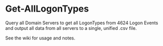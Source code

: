 # Get-AllLogonTypes
Query all Domain Servers to get all LogonTypes from 4624 Logon Events and output all data from all servers to a single, unified .csv file.

See the wiki for usage and notes.
